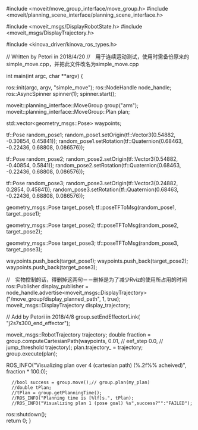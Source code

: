 #include <moveit/move_group_interface/move_group.h>
#include <moveit/planning_scene_interface/planning_scene_interface.h>

#include <moveit_msgs/DisplayRobotState.h>
#include <moveit_msgs/DisplayTrajectory.h>

#include <kinova_driver/kinova_ros_types.h>

// Written by Petori in 2018/4/20
//　用于连续运动测试，使用时需备份原来的simple_move.cpp，并把此文件改名为simple_move.cpp

int main(int argc, char **argv)
{

  ros::init(argc, argv, "simple_move");
  ros::NodeHandle node_handle;  
  ros::AsyncSpinner spinner(1);
  spinner.start();

  moveit::planning_interface::MoveGroup group("arm");
  moveit::planning_interface::MoveGroup::Plan plan;

  std::vector<geometry_msgs::Pose> waypoints;

  tf::Pose random_pose1;
  random_pose1.setOrigin(tf::Vector3(0.54882, -0.30854,  0.45841));
  random_pose1.setRotation(tf::Quaternion(0.68463, -0.22436, 0.68808, 0.086576));

  tf::Pose random_pose2;
  random_pose2.setOrigin(tf::Vector3(0.54882, -0.40854,  0.5841));
  random_pose2.setRotation(tf::Quaternion(0.68463, -0.22436, 0.68808, 0.086576));

  tf::Pose random_pose3;
  random_pose3.setOrigin(tf::Vector3(0.24882, 0.2854,  0.45841));
  random_pose3.setRotation(tf::Quaternion(0.68463, -0.22436, 0.68808, 0.086576));

  geometry_msgs::Pose target_pose1;
  tf::poseTFToMsg(random_pose1, target_pose1);

  geometry_msgs::Pose target_pose2;
  tf::poseTFToMsg(random_pose2, target_pose2);

  geometry_msgs::Pose target_pose3;
  tf::poseTFToMsg(random_pose3, target_pose3);

  waypoints.push_back(target_pose1); 
  waypoints.push_back(target_pose2); 
  waypoints.push_back(target_pose3); 

  //　实物控制的话，得删掉这两句－－删掉是为了减少Rviz的使用所占用的时间
  ros::Publisher display_publisher = node_handle.advertise<moveit_msgs::DisplayTrajectory>("/move_group/display_planned_path", 1, true);
  moveit_msgs::DisplayTrajectory display_trajectory;

  // Add by Petori in 2018/4/8
  group.setEndEffectorLink( "j2s7s300_end_effector");

  moveit_msgs::RobotTrajectory trajectory;
  double fraction = group.computeCartesianPath(waypoints,
                                               0.01,  // eef_step
                                               0.0,   // jump_threshold
                                               trajectory);
  plan.trajectory_ = trajectory; 
  group.execute(plan);

  ROS_INFO("Visualizing plan over 4 (cartesian path) (%.2f%% acheived)",
        fraction * 100.0);   

      //bool success = group.move();// group.plan(my_plan)
      //double tPlan;
      //tPlan = group.getPlanningTime();
      //ROS_INFO("Planning time is [%lf]s.", tPlan);
      //ROS_INFO("Visualizing plan 1 (pose goal) %s",success?"":"FAILED");


  ros::shutdown();  
  return 0;
}

